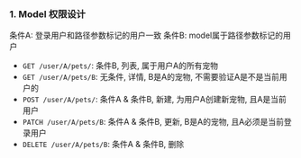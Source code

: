 ### 1. Model 权限设计
条件A: 登录用户和路径参数标记的用户一致
条件B: model属于路径参数标记的用户

- `GET /user/A/pets/`: 条件B, 列表, 属于用户A的所有宠物
- `GET /user/A/pets/B`: 无条件, 详情, B是A的宠物, 不需要验证A是不是当前用户的
- `POST /user/A/pets/`: 条件A & 条件B, 新建, 为用户A创建新宠物, 且A是当前用户
- `PATCH /user/A/pets/B`: 条件A & 条件B, 更新, B是A的宠物, 且A必须是当前登录用户
- `DELETE /user/A/pets/B`: 条件A & 条件B, 删除